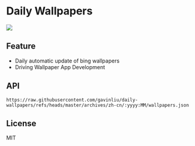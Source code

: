 # Daily Wallpapers
  
![](https://www.bing.com/th?id=OHR.DelicateArch_ZH-CN8971667580_UHD.jpg)

## Feature

- Daily automatic update of bing wallpapers
- Driving Wallpaper App Development

## API

```
https://raw.githubusercontent.com/gavinliu/daily-wallpapers/refs/heads/master/archives/zh-cn/:yyyy:MM/wallpapers.json
```

## License

MIT
  